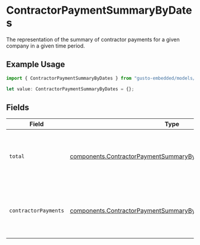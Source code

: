 # ContractorPaymentSummaryByDates

The representation of the summary of contractor payments for a given company in a given time period.

## Example Usage

```typescript
import { ContractorPaymentSummaryByDates } from "gusto-embedded/models/components";

let value: ContractorPaymentSummaryByDates = {};
```

## Fields

| Field                                                                                                                                          | Type                                                                                                                                           | Required                                                                                                                                       | Description                                                                                                                                    |
| ---------------------------------------------------------------------------------------------------------------------------------------------- | ---------------------------------------------------------------------------------------------------------------------------------------------- | ---------------------------------------------------------------------------------------------------------------------------------------------- | ---------------------------------------------------------------------------------------------------------------------------------------------- |
| `total`                                                                                                                                        | [components.ContractorPaymentSummaryByDatesTotal](../../models/components/contractorpaymentsummarybydatestotal.md)                             | :heavy_minus_sign:                                                                                                                             | The wage and reimbursement totals for all contractor payments within a given time period.                                                      |
| `contractorPayments`                                                                                                                           | [components.ContractorPaymentSummaryByDatesContractorPayments](../../models/components/contractorpaymentsummarybydatescontractorpayments.md)[] | :heavy_minus_sign:                                                                                                                             | The individual contractor payments, within a given time period, grouped by check date.                                                         |